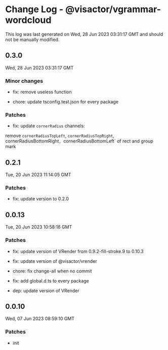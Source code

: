 # Change Log - @visactor/vgrammar-wordcloud

This log was last generated on Wed, 28 Jun 2023 03:31:17 GMT and should not be manually modified.

## 0.3.0
Wed, 28 Jun 2023 03:31:17 GMT

### Minor changes

- fix: remove useless function


- chore: update tsconfig.test.json for every package



### Patches

- fix: update `cornerRadius` channels:

remove `cornerRadiusTopLeft`, `cornerRadiusTopRight`,
cornerRadiusBottomRight`, `cornerRadiusBottomLeft`
of rect and group mark



## 0.2.1
Tue, 20 Jun 2023 11:14:05 GMT

### Patches

- fix: update version to 0.2.0



## 0.0.13
Tue, 20 Jun 2023 10:58:16 GMT

### Patches

- fix: update version of VRender from 0.9.2-fill-stroke.9 to 0.10.3
- fix: update version of @visactor/vrender
- chore: fix change-all when no commit


- fix: add global.d.ts to every package


- dep: update version of VRender

## 0.0.10
Wed, 07 Jun 2023 08:59:10 GMT

### Patches

- init

